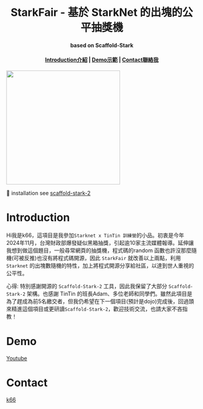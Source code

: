 <h1 align="center"> StarkFair - 基於 StarkNet 的出塊的公平抽獎機 </h1>

<h4 align="center"> based on Scaffold-Stark </h4>

<h4 align="center">
  <a href="Introduction">Introduction介紹</a> |
  <a href="Demo">Demo示範</a> |
  <a href="Contact">Contact聯絡我</a>
</h4>

<img src="screenshot/.png" width="300" class="center" />

📖 installation see [scaffold-stark-2](https://github.com/Scaffold-Stark/scaffold-stark-2)

# Introduction

  Hi我是k66，這項目是我參加`Starknet x TinTin 訓練營`的小品。初衷是今年2024年11月，台灣財政部爆發疑似黑箱抽獎，引起逾10家主流媒體報導。延伸讓我想到做這個題目，一般尋常網頁的抽獎機，程式碼的random 函數也許沒那麼隨機(可被反推)也沒有將程式碼開源，因此 `StarkFair` 就改善以上兩點，利用 `Starknet` 的出塊數隨機的特性，加上將程式開源分享給社區，以達到世人重視的公平性。

心得: 特別感謝開源的 `Scaffold-Stark-2` 工具，因此我保留了大部分 `Scaffold-Stark-2` 架構。也感謝 TinTin 的班長Adam、多位老師和同學們。雖然此項目是為了趕成為前5名繳交者，但我仍希望在下一個項目(預計是dojo)完成後，回過頭來精進這個項目或更研讀`Scaffold-Stark-2`，歡迎技術交流，也請大家不吝指教！


  
# Demo
  [Youtube]()
# Contact
  [k66](https://k66.ninja)

